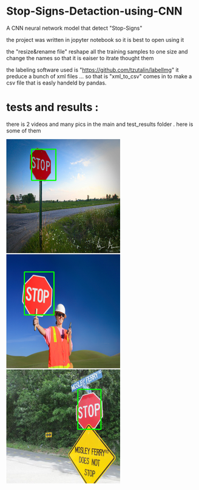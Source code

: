 # Stop-Signs-Detaction-using-CNN
A CNN neural network model that detect "Stop-Signs"

the project was written in jopyter notebook so it is best to open using it 

the "resize&rename file" reshape all the training samples to one size and change the names so that it is eaiser to itrate thought them 

the labeling software used is "https://github.com/tzutalin/labelImg"  it preduce a bunch of xml files ... so that is "xml_to_csv" comes in to make a csv file that is easly handeld by pandas.

# tests and results : 
there is 2 videos and many pics in the main and test_results folder . here is some of them 

![Alt text](test_results/X37.png?raw=true "tested_1")   ![Alt text](test_results/X55.png?raw=true "tested")    ![Alt text](test_results/X59.png?raw=true "tested")










